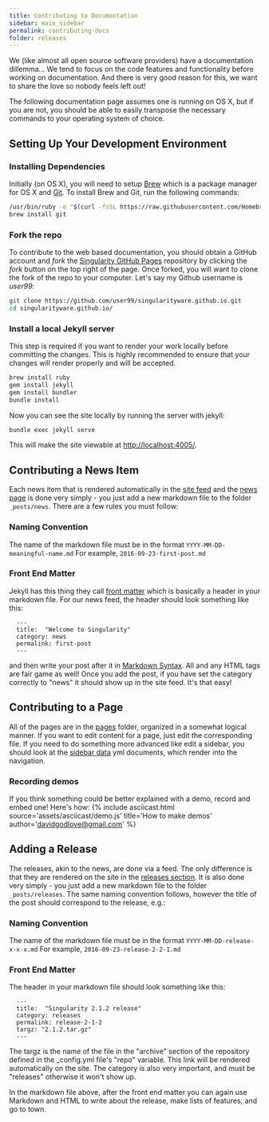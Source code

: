 ```yaml
---
title: Contributing to Documentation
sidebar: main_sidebar
permalink: contributing-docs
folder: releases
---
```


We (like almost all open source software providers) have a documentation dillemma... We tend to focus on the code features and functionality before working on documentation. And there is very good reason for this, we want to share the love so nobody feels left out!

The following documentation page assumes one is running on OS X, but if you are not, you should be able to easily transpose the necessary commands to your operating system of choice.


## Setting Up Your Development Environment

### Installing Dependencies
Initially (on OS X), you will need to setup [Brew](http://brew.sh/) which is a package manager for OS X and [Git](https://git-scm.com/). To install Brew and Git, run the following commands:

```bash
/usr/bin/ruby -e "$(curl -fsSL https://raw.githubusercontent.com/Homebrew/install/master/install)"
brew install git
```

### Fork the repo
To contribute to the web based documentation, you should obtain a GitHub account and *fork* the <a href="https://github.com/singularityware/singularityware.github.io/" target="_blank">Singularity GitHub Pages</a> repository by clicking the *fork* button on the top right of the page. Once forked, you will want to clone the fork of the repo to your computer. Let's say my Github username is *user99*:

```bash
git clone https://github.com/user99/singularityware.github.io.git
cd singularityware.github.io/
```

### Install a local Jekyll server
This step is required if you want to render your work locally before committing the changes. This is highly recommended to ensure that your changes will render properly and will be accepted.

```bash
brew install ruby
gem install jekyll
gem install bundler
bundle install
```

Now you can see the site locally by running the server with jekyll:

```bash
bundle exec jekyll serve
```

This will make the site viewable at <a href="http://localhost:4005/" target="_blank">http://localhost:4005/</a>.

## Contributing a News Item

Each news item that is rendered automatically in the <a href="http://localhost:4005/feed.xml" target="_blank">site feed</a> and the <a href="/blog" target="_blank">news page</a> is done very simply - you just add a new markdown file to the folder `_posts/news`. There are a few rules you must follow:

### Naming Convention
The name of the markdown file must be in the format `YYYY-MM-DD-meaningful-name.md` For example, `2016-09-23-first-post.md`

### Front End Matter
Jekyll has this thing they call <a href="https://jekyllrb.com/docs/frontmatter/" target="_blank">front matter</a> which is basically a header in your markdown file. For our news feed, the header should look something like this:

      
      ---
      title:  "Welcome to Singularity"
      category: news
      permalink: first-post
      ---

and then write your post after it in <a href="https://github.com/adam-p/markdown-here/wiki/Markdown-Cheatsheet" target="_blank">Markdown Syntax</a>. All and any HTML tags are fair game as well! Once you add the post, if you have set the category correctly to "news" it should show up in the site feed. It's that easy!

## Contributing to a Page

All of the pages are in the <a href="https://github.com/singularityware/singularityware.github.io/blob/master/pages" target="_blank">pages</a> folder, organized in a somewhat logical manner. If you want to edit content for a page, just edit the corresponding file. If you need to do something more advanced like edit a sidebar, you should look at the <a href="https://github.com/singularityware/singularityware.github.io/blob/master/_data/sidebars" target="_blank">sidebar data</a> yml documents, which render into the navigation.

### Recording demos

If you think something could be better explained with a demo, record and embed one! Here's how:
{% include asciicast.html source='assets/asciicast/demo.js' title='How to make demos' author='davidgodlove@gmail.com' %}

## Adding a Release

The releases, akin to the news, are done via a feed. The only difference is that they are rendered on the site in the  <a href="/releases" target="_blank">releases section</a>. It is also done very simply - you just add a new markdown file to the folder `_posts/releases`. The same naming convention follows, however the title of the post should correspond to the release, e.g.:

### Naming Convention
The name of the markdown file must be in the format `YYYY-MM-DD-release-x-x-x.md` For example, `2016-09-23-release-2-2-1.md`

### Front End Matter
The header in your markdown file should look something like this:

      ---
      title:  "Singularity 2.1.2 release"
      category: releases
      permalink: release-2-1-2
      targz: "2.1.2.tar.gz"
      ---      

The targz is the name of the file in the "archive" section of the repository defined in the _config.yml file's "repo" variable. This link will be rendered automatically on the site. The category is also very important, and must be "releases" otherwise it won't show up.

In the markdown file above, after the front end matter you can again use Markdown and HTML to write about the release, make lists of features, and go to town.
